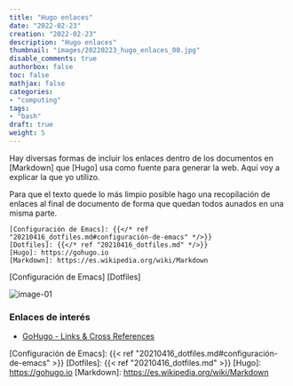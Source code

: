 ```yaml
---
title: "Hugo enlaces"
date: "2022-02-23"
creation: "2022-02-23"
description: "Hugo enlaces"
thumbnail: "images/20220223_hugo_enlaces_00.jpg"
disable_comments: true
authorbox: false
toc: false
mathjax: false
categories:
- "computing"
tags:
- "bash"
draft: true
weight: 5
---
```

Hay diversas formas de incluir los enlaces dentro de los documentos en [Markdown] que [Hugo] usa como fuente para generar la web. Aquí voy a explicar la que yo utilizo.
<!--more-->
Para que el texto quede lo más limpio posible hago una recopilación de enlaces al final de documento de forma que quedan todos aunados en una misma parte.

```
[Configuración de Emacs]: {{</* ref "20210416_dotfiles.md#configuración-de-emacs" */>}}
[Dotfiles]: {{</* ref "20210416_dotfiles.md" */>}}
[Hugo]: https://gohugo.io
[Markdown]: https://es.wikipedia.org/wiki/Markdown
```

[Configuración de Emacs]
[Dotfiles]


![image-01]

### Enlaces de interés
- [GoHugo - Links & Cross References](https://gohugo.io/content-management/cross-references/)

[Configuración de Emacs]: {{< ref "20210416_dotfiles.md#configuración-de-emacs" >}}
[Dotfiles]: {{< ref "20210416_dotfiles.md" >}}
[Hugo]: https://gohugo.io
[Markdown]: https://es.wikipedia.org/wiki/Markdown

[image-01]: /images/20220223_hugo_enlaces_01.jpg
[image-02]: /images/20220223_hugo_enlaces_02.jpg
[image-03]: /images/20220223_hugo_enlaces_03.jpg
[image-04]: /images/20220223_hugo_enlaces_04.jpg
[image-05]: /images/20220223_hugo_enlaces_05.jpg
[image-06]: /images/20220223_hugo_enlaces_06.jpg
[image-07]: /images/20220223_hugo_enlaces_07.jpg
[image-08]: /images/20220223_hugo_enlaces_08.jpg
[image-09]: /images/20220223_hugo_enlaces_09.jpg
